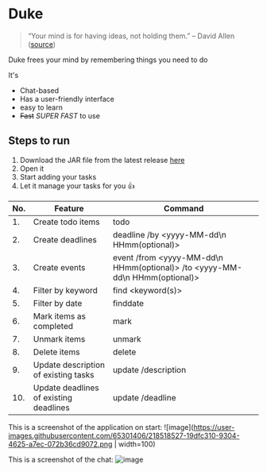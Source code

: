 # Duke
> “Your mind is for having ideas, not holding them.” – David Allen ([source](https://dansilvestre.com/productivity-quotes/))

Duke frees your mind by remembering things you need to do

It's 
- Chat-based
- Has a user-friendly interface
- easy to learn
- ~~Fast~~ _SUPER FAST_ to use

## Steps to run
1. Download the JAR file from the latest release [here](https://github.com/anchengyang/ip/releases)
2. Open it
3. Start adding your tasks
4. Let it manage your tasks for you 👍

| No. | Feature | Command |
| ------- | ------- | ------ |
| 1. | Create todo items | todo <description> |
| 2. | Create deadlines | deadline <description> /by <yyyy-MM-dd\n HHmm(optional)> |
| 3. | Create events | event <description> /from <yyyy-MM-dd\n HHmm(optional)> /to <yyyy-MM-dd\n HHmm(optional)> |
| 4. | Filter by keyword | find <keyword(s)> |
| 5. | Filter by date | finddate <date> |
| 6. | Mark items as completed | mark <task number> |
| 7. | Unmark items | unmark <task number> |
| 8. | Delete items | delete <task number> |
| 9. | Update description of existing tasks |  update <index> /description <new changes> |
| 10. | Update deadlines of existing deadlines |  update <index> /deadline <new changes> |

This is a screenshot of the application on start:
![image](https://user-images.githubusercontent.com/65301406/218518527-19dfc310-9304-4625-a7ec-072b36cd9072.png | width=100)

This is a screenshot of the chat:
![image](https://user-images.githubusercontent.com/65301406/218518232-d2dfd186-1b83-433b-ae53-83002b008f7c.png)

